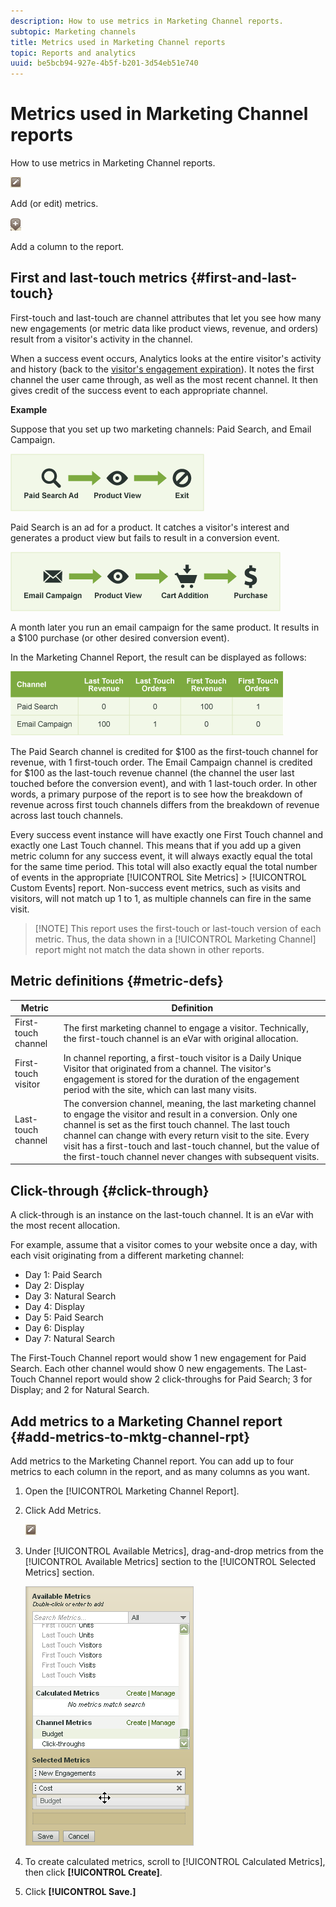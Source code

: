 ```yaml
---
description: How to use metrics in Marketing Channel reports.
subtopic: Marketing channels
title: Metrics used in Marketing Channel reports
topic: Reports and analytics
uuid: be5bcb94-927e-4b5f-b201-3d54eb51e740
---
```


# Metrics used in Marketing Channel reports

How to use metrics in Marketing Channel reports.

![](assets/metric_edit_icon.png)

Add (or edit) metrics.

![](assets/add_column_icon.png)

Add a column to the report.

## First and last-touch metrics {#first-and-last-touch}

First-touch and last-touch are channel attributes that let you see how many new engagements (or metric data like product views, revenue, and orders) result from a visitor's activity in the channel.

When a success event occurs, Analytics looks at the entire visitor's activity and history (back to the [visitor's engagement expiration](/help/components/c-marketing-channels/mc-expiration/visitor-engagement.md)). It notes the first channel the user came through, as well as the most recent channel. It then gives credit of the success event to each appropriate channel.

**Example**

Suppose that you set up two marketing channels: Paid Search, and Email Campaign.

![](assets/paid_search.png)

Paid Search is an ad for a product. It catches a visitor's interest and generates a product view but fails to result in a conversion event.

![](assets/email_campaign.png)

A month later you run an email campaign for the same product. It results in a $100 purchase (or other desired conversion event).

In the Marketing Channel Report, the result can be displayed as follows:

![](assets/report-graphic.png)

The Paid Search channel is credited for $100 as the first-touch channel for revenue, with 1 first-touch order. The Email Campaign channel is credited for $100 as the last-touch revenue channel (the channel the user last touched before the conversion event), and with 1 last-touch order. In other words, a primary purpose of the report is to see how the breakdown of revenue across first touch channels differs from the breakdown of revenue across last touch channels.

Every success event instance will have exactly one First Touch channel and exactly one Last Touch channel. This means that if you add up a given metric column for any success event, it will always exactly equal the total for the same time period. This total will also exactly equal the total number of events in the appropriate [!UICONTROL Site Metrics] > [!UICONTROL Custom Events] report. Non-success event metrics, such as visits and visitors, will not match up 1 to 1, as multiple channels can fire in the same visit.

> [!NOTE] This report uses the first-touch or last-touch version of each metric. Thus, the data shown in a [!UICONTROL Marketing Channel] report might not match the data shown in other reports.

## Metric definitions {#metric-defs}

| Metric  | Definition  |
|--- |--- |
|First-touch channel|The first marketing channel to engage a visitor. Technically, the first-touch channel is an eVar with original allocation.|
|First-touch visitor|In channel reporting, a first-touch visitor is a Daily Unique Visitor that originated from a channel. The visitor's engagement is stored for the duration of the engagement period with the site, which can last many visits.|
|Last-touch channel|The conversion channel, meaning, the last marketing channel to engage the visitor and result in a conversion. Only one channel is set as the first touch channel. The last touch channel can change with every return visit to the site. Every visit has a first-touch and last-touch channel, but the value of the first-touch channel never changes with subsequent visits.|

## Click-through {#click-through}

A click-through is an instance on the last-touch channel. It is an eVar with the most recent allocation.

For example, assume that a visitor comes to your website once a day, with each visit originating from a different marketing channel:

* Day 1: Paid Search 
* Day 2: Display 
* Day 3: Natural Search 
* Day 4: Display 
* Day 5: Paid Search 
* Day 6: Display 
* Day 7: Natural Search

The First-Touch Channel report would show 1 new engagement for Paid Search. Each other channel would show 0 new engagements. The Last-Touch Channel report would show 2 click-throughs for Paid Search; 3 for Display; and 2 for Natural Search.

## Add metrics to a Marketing Channel report {#add-metrics-to-mktg-channel-rpt}

Add metrics to the Marketing Channel report. You can add up to four metrics to each column in the report, and as many columns as you want.

1. Open the [!UICONTROL Marketing Channel Report].
1. Click Add Metrics.

   ![](assets/metric_edit_icon.png)

1. Under [!UICONTROL Available Metrics], drag-and-drop metrics from the [!UICONTROL Available Metrics] section to the [!UICONTROL Selected Metrics] section.

   ![Step Result](assets/metric_create.png)

1. To create calculated metrics, scroll to [!UICONTROL Calculated Metrics], then click **[!UICONTROL Create]**.
1. Click **[!UICONTROL Save.]**
